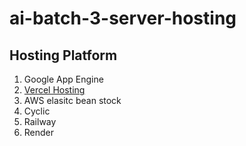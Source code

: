 # ai-batch-3-server-hosting

## Hosting Platform

1. Google App Engine
1. [Vercel Hosting](https://vercel.com/dashboard)
1. AWS elasitc bean stock
1. Cyclic
1. Railway
1. Render